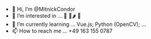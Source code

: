 - 👋 Hi, I’m @MitnickCondor
- 👀 I’m interested in ... 🏹 🌱🌶️ 🐝
- 🌱 I’m currently learning ... Vue.js; Python (OpenCV); ...
- 📫 How to reach me ... +49 163 155 0787

<!---
MitnickCondor/MitnickCondor is a ✨ special ✨ repository because its `README.md` (this file) appears on your GitHub profile.
You can click the Preview link to take a look at your changes.
--->

